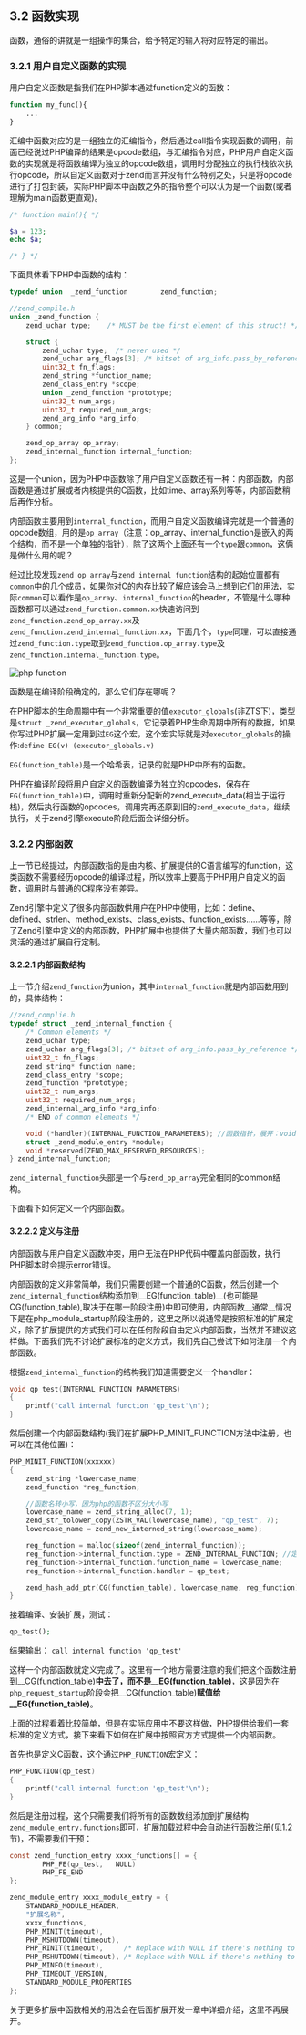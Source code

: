 ## 3.2 函数实现
函数，通俗的讲就是一组操作的集合，给予特定的输入将对应特定的输出。

### 3.2.1 用户自定义函数的实现
用户自定义函数是指我们在PHP脚本通过function定义的函数：
```php
function my_func(){
    ...
}
```
汇编中函数对应的是一组独立的汇编指令，然后通过call指令实现函数的调用，前面已经说过PHP编译的结果是opcode数组，与汇编指令对应，PHP用户自定义函数的实现就是将函数编译为独立的opcode数组，调用时分配独立的执行栈依次执行opcode，所以自定义函数对于zend而言并没有什么特别之处，只是将opcode进行了打包封装，实际PHP脚本中函数之外的指令整个可以认为是一个函数(或者理解为main函数更直观)。

```php
/* function main(){ */

$a = 123;
echo $a;

/* } */
```

下面具体看下PHP中函数的结构：

```c
typedef union  _zend_function        zend_function;

//zend_compile.h
union _zend_function {
    zend_uchar type;    /* MUST be the first element of this struct! */

    struct {
        zend_uchar type;  /* never used */
        zend_uchar arg_flags[3]; /* bitset of arg_info.pass_by_reference */
        uint32_t fn_flags;
        zend_string *function_name;
        zend_class_entry *scope;
        union _zend_function *prototype;
        uint32_t num_args;
        uint32_t required_num_args;
        zend_arg_info *arg_info;
    } common;

    zend_op_array op_array;
    zend_internal_function internal_function;
};
```
这是一个union，因为PHP中函数除了用户自定义函数还有一种：内部函数，内部函数是通过扩展或者内核提供的C函数，比如time、array系列等等，内部函数稍后再作分析。

内部函数主要用到`internal_function`，而用户自定义函数编译完就是一个普通的opcode数组，用的是`op_array`（注意：op_array、internal_function是嵌入的两个结构，而不是一个单独的指针），除了这两个上面还有一个`type`跟`common`，这俩是做什么用的呢？

经过比较发现`zend_op_array`与`zend_internal_function`结构的起始位置都有`common`中的几个成员，如果你对C的内存比较了解应该会马上想到它们的用法，实际`common`可以看作是`op_array`、`internal_function`的header，不管是什么哪种函数都可以通过`zend_function.common.xx`快速访问到`zend_function.zend_op_array.xx`及`zend_function.zend_internal_function.xx`，下面几个，`type`同理，可以直接通过`zend_function.type`取到`zend_function.op_array.type`及`zend_function.internal_function.type`。

![php function](../img/php_function.jpg)

函数是在编译阶段确定的，那么它们存在哪呢？

在PHP脚本的生命周期中有一个非常重要的值`executor_globals`(非ZTS下)，类型是`struct _zend_executor_globals`，它记录着PHP生命周期中所有的数据，如果你写过PHP扩展一定用到过`EG`这个宏，这个宏实际就是对`executor_globals`的操作:`define EG(v) (executor_globals.v)`

`EG(function_table)`是一个哈希表，记录的就是PHP中所有的函数。

PHP在编译阶段将用户自定义的函数编译为独立的opcodes，保存在`EG(function_table)`中，调用时重新分配新的zend_execute_data(相当于运行栈)，然后执行函数的opcodes，调用完再还原到旧的`zend_execute_data`，继续执行，关于zend引擎execute阶段后面会详细分析。


### 3.2.2 内部函数
上一节已经提过，内部函数指的是由内核、扩展提供的C语言编写的function，这类函数不需要经历opcode的编译过程，所以效率上要高于PHP用户自定义的函数，调用时与普通的C程序没有差异。

Zend引擎中定义了很多内部函数供用户在PHP中使用，比如：define、defined、strlen、method_exists、class_exists、function_exists......等等，除了Zend引擎中定义的内部函数，PHP扩展中也提供了大量内部函数，我们也可以灵活的通过扩展自行定制。

#### 3.2.2.1 内部函数结构
上一节介绍`zend_function`为union，其中`internal_function`就是内部函数用到的，具体结构：
```c
//zend_complie.h
typedef struct _zend_internal_function {
    /* Common elements */
    zend_uchar type;
    zend_uchar arg_flags[3]; /* bitset of arg_info.pass_by_reference */
    uint32_t fn_flags;
    zend_string* function_name;
    zend_class_entry *scope;
    zend_function *prototype;
    uint32_t num_args;
    uint32_t required_num_args;
    zend_internal_arg_info *arg_info;
    /* END of common elements */

    void (*handler)(INTERNAL_FUNCTION_PARAMETERS); //函数指针，展开：void (*handler)(zend_execute_data *execute_data, zval *return_value)
    struct _zend_module_entry *module;
    void *reserved[ZEND_MAX_RESERVED_RESOURCES];
} zend_internal_function;
```
`zend_internal_function`头部是一个与`zend_op_array`完全相同的common结构。

下面看下如何定义一个内部函数。

#### 3.2.2.2 定义与注册
内部函数与用户自定义函数冲突，用户无法在PHP代码中覆盖内部函数，执行PHP脚本时会提示error错误。

内部函数的定义非常简单，我们只需要创建一个普通的C函数，然后创建一个`zend_internal_function`结构添加到__EG(function_table)__(也可能是CG(function_table),取决于在哪一阶段注册)中即可使用，内部函数__通常__情况下是在php_module_startup阶段注册的，这里之所以说通常是按照标准的扩展定义，除了扩展提供的方式我们可以在任何阶段自由定义内部函数，当然并不建议这样做。下面我们先不讨论扩展标准的定义方式，我们先自己尝试下如何注册一个内部函数。

根据`zend_internal_function`的结构我们知道需要定义一个handler：
```c
void qp_test(INTERNAL_FUNCTION_PARAMETERS)
{
    printf("call internal function 'qp_test'\n");
}
```
然后创建一个内部函数结构(我们在扩展PHP_MINIT_FUNCTION方法中注册，也可以在其他位置)：
```c
PHP_MINIT_FUNCTION(xxxxxx)
{
    zend_string *lowercase_name;
    zend_function *reg_function;

    //函数名转小写，因为php的函数不区分大小写
    lowercase_name = zend_string_alloc(7, 1);
    zend_str_tolower_copy(ZSTR_VAL(lowercase_name), "qp_test", 7);
    lowercase_name = zend_new_interned_string(lowercase_name); 

    reg_function = malloc(sizeof(zend_internal_function));
    reg_function->internal_function.type = ZEND_INTERNAL_FUNCTION; //定义类型为内部函数
    reg_function->internal_function.function_name = lowercase_name;
    reg_function->internal_function.handler = qp_test;

    zend_hash_add_ptr(CG(function_table), lowercase_name, reg_function); //注册到CG(function_table)符号表中
}
```
接着编译、安装扩展，测试：
```php
qp_test();
```
结果输出：
`call internal function 'qp_test'`

这样一个内部函数就定义完成了。这里有一个地方需要注意的我们把这个函数注册到__CG(function_table)__中去了，而不是__EG(function_table)__，这是因为在`php_request_startup`阶段会把__CG(function_table)__赋值给__EG(function_table)__。

上面的过程看着比较简单，但是在实际应用中不要这样做，PHP提供给我们一套标准的定义方式，接下来看下如何在扩展中按照官方方式提供一个内部函数。

首先也是定义C函数，这个通过`PHP_FUNCTION`宏定义：
```c
PHP_FUNCTION(qp_test)
{
    printf("call internal function 'qp_test'\n");
}
```
然后是注册过程，这个只需要我们将所有的函数数组添加到扩展结构`zend_module_entry.functions`即可，扩展加载过程中会自动进行函数注册(见1.2节)，不需要我们干预：
```c
const zend_function_entry xxxx_functions[] = {
        PHP_FE(qp_test,   NULL)
        PHP_FE_END
};

zend_module_entry xxxx_module_entry = {
    STANDARD_MODULE_HEADER,
    "扩展名称",
    xxxx_functions,
    PHP_MINIT(timeout),
    PHP_MSHUTDOWN(timeout),
    PHP_RINIT(timeout),     /* Replace with NULL if there's nothing to do at request start */
    PHP_RSHUTDOWN(timeout), /* Replace with NULL if there's nothing to do at request end */
    PHP_MINFO(timeout),
    PHP_TIMEOUT_VERSION,
    STANDARD_MODULE_PROPERTIES
};
```
关于更多扩展中函数相关的用法会在后面扩展开发一章中详细介绍，这里不再展开。


